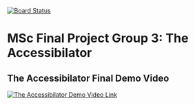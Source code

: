 [![Board Status](https://dev.azure.com/ByteTheBarrier/a9b6a745-823d-4e4f-8ac2-61d177782e14/f115c5b9-5b7b-4306-945c-4c7da9982cf4/_apis/work/boardbadge/45c02f84-2efd-4c26-bbd3-182220ad9ce5)](https://dev.azure.com/ByteTheBarrier/a9b6a745-823d-4e4f-8ac2-61d177782e14/_boards/board/t/f115c5b9-5b7b-4306-945c-4c7da9982cf4/Microsoft.RequirementCategory)

# MSc Final Project Group 3: The Accessibilator

## The Accessibilator Final Demo Video

[![The Accessibilator Demo Video Link](https://img.youtube.com/vi/TePcnHnr0ag/0.jpg)](https://youtu.be/TePcnHnr0ag)
